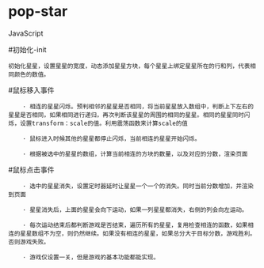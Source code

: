 # pop-star
JavaScript


#初始化-init

	初始化星星，设置星星的宽度，动态添加星星方块，每个星星上绑定星星所在的行和列，代表相同颜色的数值。
  
#鼠标移入事件
	
        · 相连的星星闪烁。预判相邻的星星是否相同，将当前星星放入数组中，判断上下左右的星星是否相同，如果相同进行递归，再次判断该星星的周围的相同的星星。相同的星星同时闪烁，设置transform：scale的值。利用震荡函数来计算scale的值
	
        · 鼠标进入时候其他的星星都停止闪烁，当前相连的星星开始闪烁。
	
        · 根据被选中的星星的数组，计算当前相连的方块的数量，以及对应的分数，渲染页面
  
#鼠标点击事件

        · 选中的星星消失，设置定时器延时让星星一个一个的消失。同时当前分数增加，并渲染到页面
	
        · 星星消失后，上面的星星会向下运动，如果一列星星都消失，右侧的列会向左运动。
	
        · 每次运动结束后都判断游戏是否结束，遍历所有的星星，复用检查相连的函数，如果相连的星星数组不为空，则仍然继续。如果没有相连的星星，如果总分大于目标分数，游戏胜利。否则游戏失败。
  
        · 游戏仅设置一关，但是游戏的基本功能都能实现。
